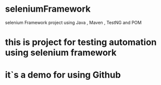 # seleniumFramework
selenium Framework project using Java , Maven , TestNG and POM

# this is project for testing automation using selenium framework 
# it`s a demo for using Github 
